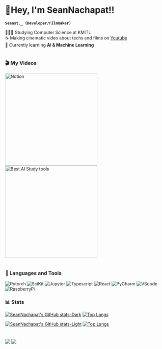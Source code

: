 <link rel="stylesheet" href="devicon.min.css">

<h1 align="left">👋Hey, I'm SeanNachapat!!</h1>

**`Seanst._ (Developer/Filmmaker)`**

👨🏻‍🎓 Studying Computer Science at KMITL<br/>
☕ Making cinematic video about techs and films on [Youtube](https://www.youtube.com/@Seanst)<br/>
💭 Currently learning **AI & Machine Learning**<br/>

#
 
### 🎬 My Videos

<div>
  <a href="https://www.youtube.com/shorts/jsiYpLMkaVE">
    <img alt="Notion" src="https://i.ytimg.com/vi/jsiYpLMkaVE/oar2.jpg?sqp=-oaymwEoCJUDENAFSFqQAgHyq4qpAxcIARUAAIhC2AEB4gEKCBgQAhgGOAFAAQ==&rs=AOn4CLBYkFA1-cP8V-vD-6nxTpLPufCcgg"   height="300">
  </a>
  <a href="https://www.youtube.com/shorts/MpSwkCrj5yg">
  <img alt="Best AI Study tools" src="https://i.ytimg.com/vi/MpSwkCrj5yg/oardefault.jpg?sqp=-oaymwEoCJUDENAFSFqQAgHyq4qpAxcIARUAAIhC2AEB4gEKCBgQAhgGOAFAAQ==&rs=AOn4CLDITlotGLNEx7aUF2vPFoT42oNvmQ" height="300">
</a>
</div>

#
### 🔧 Languages and Tools

![Pytorch](https://img.shields.io/badge/PyTorch-EE4C2C?style=for-the-badge&logo=pytorch&logoColor=white)
![SciKit](https://img.shields.io/badge/scikit_learn-F7931E?style=for-the-badge&logo=scikit-learn&logoColor=white)
![Jupyter](https://img.shields.io/badge/Jupyter-F37626.svg?&style=for-the-badge&logo=Jupyter&logoColor=white)
![Typescript](https://img.shields.io/badge/TypeScript-007ACC?style=for-the-badge&logo=typescript&logoColor=white)
![React](https://img.shields.io/badge/React-20232A?style=for-the-badge&logo=react&logoColor=61DAFB)
![PyCharm](https://img.shields.io/badge/PyCharm-000000.svg?&style=for-the-badge&logo=PyCharm&logoColor=white)
![VScode](https://img.shields.io/badge/Visual_Studio_Code-0078D4?style=for-the-badge&logo=visual%20studio%20code&logoColor=white)
![RaspberryPi](https://img.shields.io/badge/Raspberry%20Pi-A22846?style=for-the-badge&logo=Raspberry%20Pi&logoColor=white)

### 📊 Stats

[![SeanNachapat's GitHub stats-Dark](https://github-readme-stats.vercel.app/api?username=SeanNachapat\&show_icons=true\&theme=dark#gh-dark-mode-only)](https://github.com/SeanNachapat/github-readme-stats#responsive-card-theme#gh-dark-mode-only)
[![Top Langs](https://github-readme-stats.vercel.app/api/top-langs/?username=SeanNachapat&layout=compact\&theme=dark#gh-dark-mode-only)](https://github.com/SeanNachapat/github-readme-stats#responsive-card-theme#gh-dark-mode-only)

[![SeanNachapat's GitHub stats-Light](https://github-readme-stats.vercel.app/api?username=SeanNachapat\&show_icons=true\&theme=default#gh-light-mode-only)](https://github.com/SeanNachapat/github-readme-stats#responsive-card-theme#gh-light-mode-only)
[![Top Langs](https://github-readme-stats.vercel.app/api/top-langs/?username=SeanNachapat&layout=compact\&theme=default#gh-light-mode-only)](https://github.com/SeanNachapat/github-readme-stats#responsive-card-theme#gh-light-mode-only)

#

[![](https://img.shields.io/badge/Instagram-E4405F?style=for-the-badge&logo=instagram&logoColor=white)](https://instagram.com/seanst._/)
[![](https://img.shields.io/badge/Buy_Me_A_Coffee-FFDD00?style=for-the-badge&logo=buy-me-a-coffee&logoColor=black)](https://buymeacoffee.com/seannachapp)
